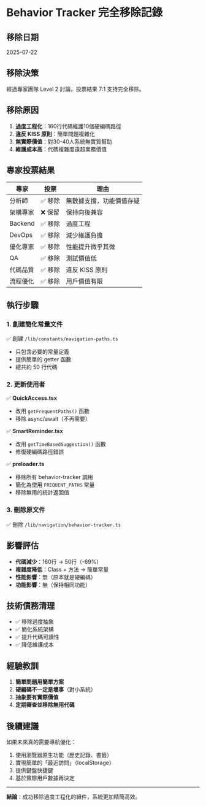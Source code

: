 # Behavior Tracker 完全移除記錄

## 移除日期
2025-07-22

## 移除決策
經過專家團隊 Level 2 討論，投票結果 7:1 支持完全移除。

## 移除原因
1. **過度工程化**：160行代碼維護10個硬編碼路徑
2. **違反 KISS 原則**：簡單問題複雜化
3. **無實際價值**：對30-40人系統無實質幫助
4. **維護成本高**：代碼複雜度遠超業務價值

## 專家投票結果
| 專家 | 投票 | 理由 |
|------|------|------|
| 分析師 | ✅ 移除 | 無數據支撐，功能價值存疑 |
| 架構專家 | ❌ 保留 | 保持向後兼容 |
| Backend | ✅ 移除 | 過度工程 |
| DevOps | ✅ 移除 | 減少維護負擔 |
| 優化專家 | ✅ 移除 | 性能提升微乎其微 |
| QA | ✅ 移除 | 測試價值低 |
| 代碼品質 | ✅ 移除 | 違反 KISS 原則 |
| 流程優化 | ✅ 移除 | 用戶價值有限 |

## 執行步驟

### 1. 創建簡化常量文件
✅ 創建 `/lib/constants/navigation-paths.ts`
- 只包含必要的常量定義
- 提供簡單的 getter 函數
- 總共約 50 行代碼

### 2. 更新使用者
✅ **QuickAccess.tsx**
- 改用 `getFrequentPaths()` 函數
- 移除 async/await（不再需要）

✅ **SmartReminder.tsx**  
- 改用 `getTimeBasedSuggestion()` 函數
- 修復硬編碼路徑錯誤

✅ **preloader.ts**
- 移除所有 behavior-tracker 調用
- 簡化為使用 `FREQUENT_PATHS` 常量
- 移除無用的統計返回值

### 3. 刪除原文件
✅ 刪除 `/lib/navigation/behavior-tracker.ts`

## 影響評估
- **代碼減少**：160行 → 50行（-69%）
- **複雜度降低**：Class + 方法 → 簡單常量
- **性能影響**：無（原本就是硬編碼）
- **功能影響**：無（保持相同功能）

## 技術債務清理
- ✅ 移除過度抽象
- ✅ 簡化系統架構
- ✅ 提升代碼可讀性
- ✅ 降低維護成本

## 經驗教訓
1. **簡單問題用簡單方案**
2. **硬編碼不一定是壞事**（對小系統）
3. **抽象要有實際價值**
4. **定期審查並移除無用代碼**

## 後續建議
如果未來真的需要導航優化：
1. 使用瀏覽器原生功能（歷史記錄、書籤）
2. 實現簡單的「最近訪問」（localStorage）
3. 提供鍵盤快捷鍵
4. 基於實際用戶數據再決定

---

**結論**：成功移除過度工程化的組件，系統更加精簡高效。
